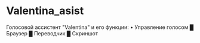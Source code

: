 # Valentina_asist
Голосовой ассистент "Valentina" и его функции:
• Управление голосом
  █ Браузер
  █ Переводчик
  █ Скриншот
